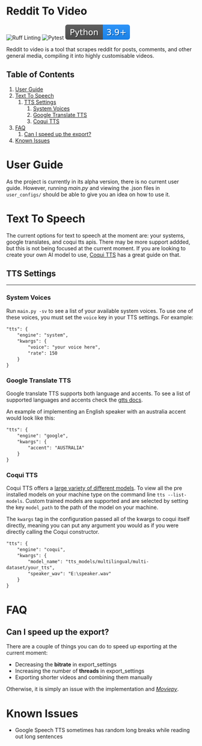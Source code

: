
# Reddit To Video

![Ruff Linting](https://github.com/Marley-Mulvin-Broome/reddit-to-video/actions/workflows/ruff.yml/badge.svg)
![Pytest](https://github.com/Marley-Mulvin-Broome/reddit-to-video/actions/workflows/pytest.yml/badge.svg)
![Python Version](badges/python_version.svg)

Reddit to video is a tool that scrapes reddit for posts, comments, and other general media, compiling it into highly customisable videos.

## Table of Contents

1. [User Guide](#user-guide)
2. [Text To Speech](#text-to-speech)
    1. [TTS Settings](#tts-settings)
        1. [System Voices](#system-voices)
        2. [Google Translate TTS](#google-translate-tts)
        3. [Coqui TTS](#coqui-tts)
3. [FAQ](#faq)
    1. [Can I speed up the export?](#can-i-speed-up-the-export)
4. [Known Issues](#known-issues)

# User Guide

As the project is currently in its alpha version, there is no current user guide. However, running *main.py* and viewing the .json files in `user_configs/` should be able to give you an idea on how to use it.

# Text To Speech

The current options for text to speech at the moment are: your systems, google translates, and coqui tts apis. There may be more support addded, but this is not being focused at the current moment. If you are looking to create your own AI model to use, [Coqui TTS](https://tts.readthedocs.io/en/latest/tutorial_for_nervous_beginners.html) has a great guide on that.

## TTS Settings

---

### **System Voices**

Run `main.py -sv`  to see a list of your available system voices. To use one of these voices, you must set the `voice` key in your TTS settings.
For example:

    "tts": {
        "engine": "system",
        "kwargs": {
            "voice": "your voice here",
            "rate": 150
        }
    }

### **Google Translate TTS**

Google translate TTS supports both language and accents. To see a list of supported languages and accents check the [gtts docs](https://gtts.readthedocs.io/en/latest/index.html).

An example of implementing an English speaker with an australia accent would look like this:

    "tts": {
        "engine": "google",
        "kwargs": {
            "accent": "AUSTRALIA"
        }
    }

### **Coqui TTS**

Coqui TTS offers a [large variety of different models](https://tts.readthedocs.io/en/latest/#implemented-models). To view all the pre installed models on your machine type on the command line `tts --list-models`. Custom trained models are supported and are selected by setting the key `model_path` to the path of the model on your machine.

The `kwargs` tag in the configuration passed all of the kwargs to coqui itself directly, meaning you can put any argument you would as if you were directly calling the Coqui constructor.

    "tts": {
        "engine": "coqui",
        "kwargs": {
            "model_name": "tts_models/multilingual/multi-dataset/your_tts",
            "speaker_wav": "E:\speaker.wav"
        }
    }

# FAQ

## Can I speed up the export?

There are a couple of things you can do to speed up exporting at the current moment:

- Decreasing the **bitrate** in export_settings
- Increasing the number of **threads** in export_settings
- Exporting shorter videos and combining them manually

Otherwise, it is simply an issue with the implementation and *[Moviepy](https://pypi.org/project/moviepy/)*.

# Known Issues

- Google Speech TTS sometimes has random long breaks while reading out long sentences
